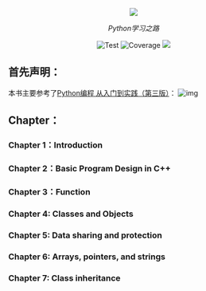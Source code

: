 <p align="center">
  <a href="https://github.com/hxd77/Python"><img src="https://cdn.jsdelivr.net/gh/hxd77/BlogImage/Blog/20250705225528588.png"></a>
</p>
<p align="center">
    <em>Python学习之路</em>
</p>


<p align="center">
    <img src="https://img.shields.io/badge/python-3670A0?style=for-the-badge&logo=python&logoColor=ffdd54" alt="Test">
<img src="https://img.shields.io/badge/pycharm-143?style=for-the-badge&logo=pycharm&logoColor=black&color=black&labelColor=green" alt="Coverage">
    <img src="https://img.shields.io/badge/Matplotlib-%23ffffff.svg?style=for-the-badge&logo=Matplotlib&logoColor=black">
    </p>

## 首先声明：

本书主要参考了[Python编程 从入门到实践（第三版）](https://baike.baidu.com/item/Python%E7%BC%96%E7%A8%8B%E4%BB%8E%E5%85%A5%E9%97%A8%E5%88%B0%E5%AE%9E%E8%B7%B5%E7%AC%AC3%E7%89%88/63048094)：
![img](https://cdn.jsdelivr.net/gh/hxd77/BlogImage/Blog/20250705225828877.png)

## Chapter：
### Chapter 1：Introduction
### Chapter 2：Basic Program Design in C++ 
### Chapter 3：Function
### Chapter 4: Classes and Objects 
### Chapter 5: Data sharing and protection
### Chapter 6: Arrays, pointers, and strings
### Chapter 7: Class inheritance
